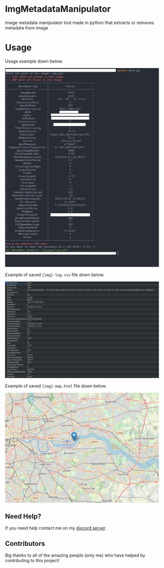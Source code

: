 # ImgMetadataManipulator

Image metadata manipulator tool made in python that extracts or removes metadata from image

# Usage

Usage example down below.

<p align="left">
  <img alt="issue" src="https://github.com/Josakko/ImgMetadataManipulator/blob/main/img/img3.png?raw=true" width="600px">
</p>

Example of saved `{img}-log.csv` file down below.

<p align="left">
  <img alt="issue" src="https://github.com/Josakko/ImgMetadataManipulator/blob/main/img/img2.png?raw=true" width="900px">
</p>

Example of saved `{img}-map.html` file down below.

<p align="left">
  <img alt="issue" src="https://github.com/Josakko/ImgMetadataManipulator/blob/main/img/img1.png?raw=true" width="600px">
</p>

## Need Help?

If you need help contact me on my [discord server](https://discord.gg/xgET5epJE6).

## Contributors

Big thanks to all of the amazing people (only me) who have helped by contributing to this project!
